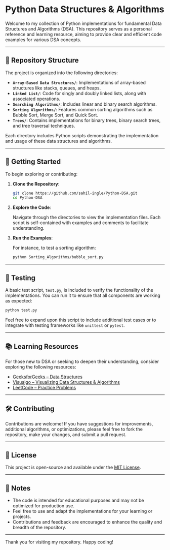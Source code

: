 # Python Data Structures & Algorithms

Welcome to my collection of Python implementations for fundamental Data Structures and Algorithms (DSA). This repository serves as a personal reference and learning resource, aiming to provide clear and efficient code examples for various DSA concepts.

---

## 📂 Repository Structure

The project is organized into the following directories:

* **`Array-Based Data Structures/`**: Implementations of array-based structures like stacks, queues, and heaps.
* **`Linked List/`**: Code for singly and doubly linked lists, along with associated operations.
* **`Searching Algorithms/`**: Includes linear and binary search algorithms.
* **`Sorting Algorithms/`**: Features common sorting algorithms such as Bubble Sort, Merge Sort, and Quick Sort.
* **`Trees/`**: Contains implementations for binary trees, binary search trees, and tree traversal techniques.

Each directory includes Python scripts demonstrating the implementation and usage of these data structures and algorithms.

---

## 🚀 Getting Started

To begin exploring or contributing:

1. **Clone the Repository**:

   ```bash
   git clone https://github.com/sahil-ingle/Python-DSA.git
   cd Python-DSA
   ```

2. **Explore the Code**:

   Navigate through the directories to view the implementation files. Each script is self-contained with examples and comments to facilitate understanding.

3. **Run the Examples**:

   For instance, to test a sorting algorithm:

   ```bash
   python Sorting_Algorithms/bubble_sort.py
   ```

---

## 🧪 Testing

A basic test script, `test.py`, is included to verify the functionality of the implementations. You can run it to ensure that all components are working as expected:

```bash
python test.py
```

Feel free to expand upon this script to include additional test cases or to integrate with testing frameworks like `unittest` or `pytest`.

---

## 📚 Learning Resources

For those new to DSA or seeking to deepen their understanding, consider exploring the following resources:

* [GeeksforGeeks – Data Structures](https://www.geeksforgeeks.org/data-structures/)
* [Visualgo – Visualizing Data Structures & Algorithms](https://visualgo.net/en)
* [LeetCode – Practice Problems](https://leetcode.com/)

---

## 🛠️ Contributing

Contributions are welcome! If you have suggestions for improvements, additional algorithms, or optimizations, please feel free to fork the repository, make your changes, and submit a pull request.

---

## 📄 License

This project is open-source and available under the [MIT License](LICENSE).

---

## 📌 Notes

* The code is intended for educational purposes and may not be optimized for production use.
* Feel free to use and adapt the implementations for your learning or projects.
* Contributions and feedback are encouraged to enhance the quality and breadth of the repository.

---

Thank you for visiting my repository. Happy coding!
